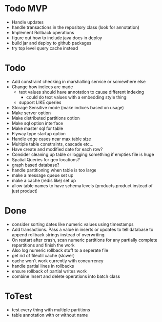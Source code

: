 # Todo MVP
- Handle updates
- handle transactions in the repository class (look for annotation)
- Implement Rollback operations
- figure out how to include java docs in deploy
- build jar and deploy to github packages
- try top level query cache instead


# Todo
- Add constraint checking in marshalling service or somewhere else
- Change how indices are made
  - text values should have annotation to cause different indexing
    - could do text values with a embedding style thing
  - support LIKE queries
- Storage Sensitive mode (make indices based on usage)
- Make server option
- Make distributed partitions option
- Make sql option interface
- Make master sql for table
- Flyway type startup option
- Handle edge cases near max table size
- Multiple table constraints, cascade etc...
- Have create and modified date for each row?
- Consider cleaning up table or logging something if empties file is huge
- Spatial Queries for geo locations?
- graph based database?
- handle partitioning when table is too large
- make a message queue set up
- make a cache (redis like) set up
- allow table names to have schema levels (products.product instead of just product)

# Done
- consider sorting dates like numeric values using timestamps
- Add transactions. Pass a value in inserts or updates to tell database to append rollback strings instead of overwriting
- On restart after crash, scan numeric partitions for any partially complete repartitions and finish the work
- Also log numeric rollback stuff to a seperate file
- get rid of fileutil cache (slower)
- cache won't work currently with concurrency
- handle partial lines in rollbacks
- ensure rollback of partial writes work
- combine Insert and delete operations into batch class



# ToTest
- test every thing with multiple partitions
- table annotation with or without name
